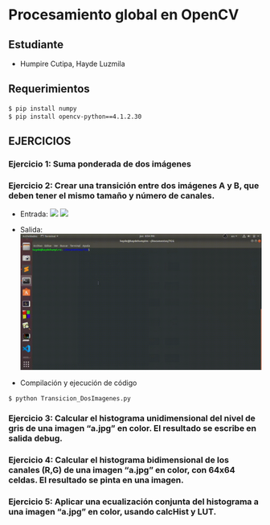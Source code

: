 # Procesamiento global en OpenCV
## Estudiante
- Humpire Cutipa, Hayde Luzmila

## Requerimientos
```terminal
$ pip install numpy
$ pip install opencv-python==4.1.2.30
```
## EJERCICIOS

### Ejercicio 1: Suma ponderada de dos imágenes

### Ejercicio 2: Crear una transición entre dos imágenes A y B, que deben tener el mismo tamaño y número de canales.
- Entrada:
![](imagen1.png)
![](imagen2.png)

- Salida:
![](ejercicio5.gif)

- Compilación y ejecución de código
```terminal
$ python Transicion_DosImagenes.py 
```

### Ejercicio 3: Calcular el histograma unidimensional del nivel de gris de una imagen “a.jpg” en color. El resultado se escribe en salida debug.

### Ejercicio 4: Calcular el histograma bidimensional de los canales (R,G) de una imagen “a.jpg” en color, con 64x64 celdas. El resultado se pinta en una imagen.

### Ejercicio 5: Aplicar una ecualización conjunta del histograma a una imagen “a.jpg” en color, usando calcHist y LUT.
